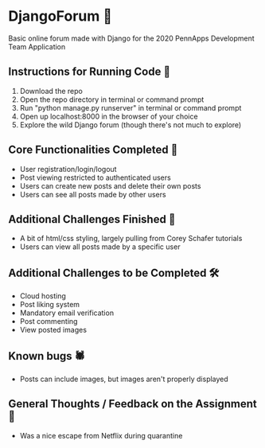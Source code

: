 # DjangoForum 💬
Basic online forum made with Django for the 2020 PennApps Development Team Application
## Instructions for Running Code 📝
1. Download the repo
2. Open the repo directory in terminal or command prompt
3. Run "python manage.py runserver" in terminal or command prompt
4. Open up localhost:8000 in the browser of your choice
5. Explore the wild Django forum (though there's not much to explore)
## Core Functionalities Completed 💪
- User registration/login/logout
- Post viewing restricted to authenticated users
- Users can create new posts and delete their own posts
- Users can see all posts made by other users
## Additional Challenges Finished 🙌
- A bit of html/css styling, largely pulling from Corey Schafer tutorials
- Users can view all posts made by a specific user
## Additional Challenges to be Completed 🛠
- Cloud hosting
- Post liking system
- Mandatory email verification
- Post commenting
- View posted images
## Known bugs 🕷
- Posts can include images, but images aren't properly displayed
## General Thoughts / Feedback on the Assignment 💭
- Was a nice escape from Netflix during quarantine
